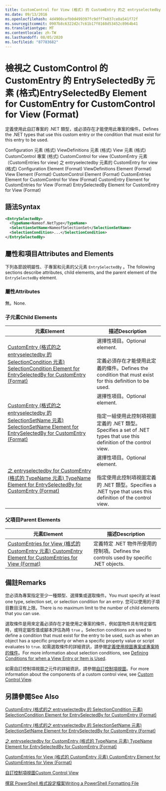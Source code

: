 ```yaml
---
title: CustomControl for View (格式) 的 CustomEntry 的之 entryselectedby 元素 |Microsoft Docs
ms.date: 09/13/2016
ms.openlocfilehash: 4d4900cefb0d499397fc9dff7e037ce0a541f72f
ms.sourcegitcommit: 0907b8c6322d2c7c61b17f8168d53452c8964b41
ms.translationtype: MT
ms.contentlocale: zh-TW
ms.lasthandoff: 08/05/2020
ms.locfileid: "87783682"
---
```

# <a name="entryselectedby-element-for-customentry-for-customcontrol-for-view-format"></a><span data-ttu-id="77e3c-102">檢視之 CustomControl 的 CustomEntry 的 EntrySelectedBy 元素 (格式)</span><span class="sxs-lookup"><span data-stu-id="77e3c-102">EntrySelectedBy Element for CustomEntry for CustomControl for View (Format)</span></span>

<span data-ttu-id="77e3c-103">定義使用此自訂專案的 .NET 類型，或必須存在才能使用此專案的條件。</span><span class="sxs-lookup"><span data-stu-id="77e3c-103">Defines the .NET types that use this custom entry or the condition that must exist for this entry to be used.</span></span>

<span data-ttu-id="77e3c-104">Configuration 元素 (格式) ViewDefinitions 元素 (格式) View 元素 (格式) CustomControl 專案 (格式) CustomControl for view (CustomEntry 元素（CustomEntries for view) 之 entryselectedby 元素的 CustomEntry for view (格式) </span><span class="sxs-lookup"><span data-stu-id="77e3c-104">Configuration Element (Format) ViewDefinitions Element (Format) View Element (Format) CustomControl Element (Format) CustomEntries Element for CustomControl for View (Format) CustomEntry Element for CustomEntries for View (Format) EntrySelectedBy Element for CustomEntry for View (Format)</span></span>

## <a name="syntax"></a><span data-ttu-id="77e3c-105">語法</span><span class="sxs-lookup"><span data-stu-id="77e3c-105">Syntax</span></span>

```xml
<EntrySelectedBy>
  <TypeName>Nameof.NetType</TypeName>
  <SelectionSetName>NameofSelectionSet</SelectionSetName>
  <SelectionCondition>...</SelectionCondition>
</EntrySelectedBy>
```

## <a name="attributes-and-elements"></a><span data-ttu-id="77e3c-106">屬性和項目</span><span class="sxs-lookup"><span data-stu-id="77e3c-106">Attributes and Elements</span></span>

<span data-ttu-id="77e3c-107">下列各節說明屬性、子專案和元素的父元素 `EntrySelectedBy` 。</span><span class="sxs-lookup"><span data-stu-id="77e3c-107">The following sections describe attributes, child elements, and the parent element of the `EntrySelectedBy` element.</span></span>

### <a name="attributes"></a><span data-ttu-id="77e3c-108">屬性</span><span class="sxs-lookup"><span data-stu-id="77e3c-108">Attributes</span></span>

<span data-ttu-id="77e3c-109">無。</span><span class="sxs-lookup"><span data-stu-id="77e3c-109">None.</span></span>

### <a name="child-elements"></a><span data-ttu-id="77e3c-110">子元素</span><span class="sxs-lookup"><span data-stu-id="77e3c-110">Child Elements</span></span>

|<span data-ttu-id="77e3c-111">元素</span><span class="sxs-lookup"><span data-stu-id="77e3c-111">Element</span></span>|<span data-ttu-id="77e3c-112">描述</span><span class="sxs-lookup"><span data-stu-id="77e3c-112">Description</span></span>|
|-------------|-----------------|
|[<span data-ttu-id="77e3c-113">CustomEntry (格式的之 entryselectedby 的 SelectionCondition 元素) </span><span class="sxs-lookup"><span data-stu-id="77e3c-113">SelectionCondition Element for EntrySelectedBy for CustomEntry (Format)</span></span>](./selectioncondition-element-for-entryselectedby-for-customcontrol-format.md)|<span data-ttu-id="77e3c-114">選擇性項目。</span><span class="sxs-lookup"><span data-stu-id="77e3c-114">Optional element.</span></span><br /><br /> <span data-ttu-id="77e3c-115">定義必須存在才能使用此定義的條件。</span><span class="sxs-lookup"><span data-stu-id="77e3c-115">Defines the condition that must exist for this definition to be used.</span></span>|
|[<span data-ttu-id="77e3c-116">CustomEntry (格式的之 entryselectedby 的 SelectionSetName 元素) </span><span class="sxs-lookup"><span data-stu-id="77e3c-116">SelectionSetName Element for EntrySelectedBy for CustomEntry (Format)</span></span>](./selectionsetname-element-for-entryselectedby-for-customcontrol-for-view-format.md)|<span data-ttu-id="77e3c-117">選擇性項目。</span><span class="sxs-lookup"><span data-stu-id="77e3c-117">Optional element.</span></span><br /><br /> <span data-ttu-id="77e3c-118">指定一組使用此控制項視圖定義的 .NET 類型。</span><span class="sxs-lookup"><span data-stu-id="77e3c-118">Specifies a set of .NET types that use this definition of the control view.</span></span>|
|[<span data-ttu-id="77e3c-119">之 entryselectedby for CustomEntry (格式的 TypeName 元素) </span><span class="sxs-lookup"><span data-stu-id="77e3c-119">TypeName Element for EntrySelectedBy for CustomEntry (Format)</span></span>](./typename-element-for-selectioncondition-for-customcontrol-for-view-format.md)|<span data-ttu-id="77e3c-120">選擇性項目。</span><span class="sxs-lookup"><span data-stu-id="77e3c-120">Optional element.</span></span><br /><br /> <span data-ttu-id="77e3c-121">指定使用此控制項視圖定義的 .NET 類型。</span><span class="sxs-lookup"><span data-stu-id="77e3c-121">Specifies a .NET type that uses this definition of the control view.</span></span>|

### <a name="parent-elements"></a><span data-ttu-id="77e3c-122">父項目</span><span class="sxs-lookup"><span data-stu-id="77e3c-122">Parent Elements</span></span>

|<span data-ttu-id="77e3c-123">元素</span><span class="sxs-lookup"><span data-stu-id="77e3c-123">Element</span></span>|<span data-ttu-id="77e3c-124">描述</span><span class="sxs-lookup"><span data-stu-id="77e3c-124">Description</span></span>|
|-------------|-----------------|
|[<span data-ttu-id="77e3c-125">CustomEntries for View (格式的 CustomEntry 元素) </span><span class="sxs-lookup"><span data-stu-id="77e3c-125">CustomEntry Element for CustomEntries for View (Format)</span></span>](./customentry-element-for-customentries-for-customcontrol-for-view-format.md)|<span data-ttu-id="77e3c-126">定義特定 .NET 物件所使用的控制項。</span><span class="sxs-lookup"><span data-stu-id="77e3c-126">Defines the controls used by specific .NET objects.</span></span>|

## <a name="remarks"></a><span data-ttu-id="77e3c-127">備註</span><span class="sxs-lookup"><span data-stu-id="77e3c-127">Remarks</span></span>

<span data-ttu-id="77e3c-128">您必須為專案指定至少一種類型、選擇集或選取條件。</span><span class="sxs-lookup"><span data-stu-id="77e3c-128">You must specify at least one type, selection set, or selection condition for an entry.</span></span> <span data-ttu-id="77e3c-129">您可以使用的子項目數目沒有上限。</span><span class="sxs-lookup"><span data-stu-id="77e3c-129">There is no maximum limit to the number of child elements that you can use.</span></span>

<span data-ttu-id="77e3c-130">選取條件是用來定義必須存在才能使用之專案的條件，例如當物件具有特定屬性時，或特定屬性值或腳本評估為時 `true` 。</span><span class="sxs-lookup"><span data-stu-id="77e3c-130">Selection conditions are used to define a condition that must exist for the entry to be used, such as when an object has a specific property or when a specific property value or script evaluates to `true`.</span></span> <span data-ttu-id="77e3c-131">如需選取條件的詳細資訊，請參閱[定義使用視圖專案或專案時的條件](./defining-conditions-for-displaying-data.md)。</span><span class="sxs-lookup"><span data-stu-id="77e3c-131">For more information about selection conditions, see [Defining Conditions for when a View Entry or Item is Used](./defining-conditions-for-displaying-data.md).</span></span>

<span data-ttu-id="77e3c-132">如需自訂控制項視圖之元件的詳細資訊，請參閱[自訂控制項視圖](./creating-custom-controls.md)。</span><span class="sxs-lookup"><span data-stu-id="77e3c-132">For more information about the components of a custom control view, see [Custom Control View](./creating-custom-controls.md).</span></span>

## <a name="see-also"></a><span data-ttu-id="77e3c-133">另請參閱</span><span class="sxs-lookup"><span data-stu-id="77e3c-133">See Also</span></span>

[<span data-ttu-id="77e3c-134">CustomEntry (格式的之 entryselectedby 的 SelectionCondition 元素) </span><span class="sxs-lookup"><span data-stu-id="77e3c-134">SelectionCondition Element for EntrySelectedBy for CustomEntry (Format)</span></span>](./selectioncondition-element-for-entryselectedby-for-customcontrol-format.md)

[<span data-ttu-id="77e3c-135">CustomEntry (格式的之 entryselectedby 的 SelectionSetName 元素) </span><span class="sxs-lookup"><span data-stu-id="77e3c-135">SelectionSetName Element for EntrySelectedBy for CustomEntry (Format)</span></span>](./selectionsetname-element-for-entryselectedby-for-customcontrol-for-view-format.md)

[<span data-ttu-id="77e3c-136">之 entryselectedby for CustomEntry (格式的 TypeName 元素) </span><span class="sxs-lookup"><span data-stu-id="77e3c-136">TypeName Element for EntrySelectedBy for CustomEntry (Format)</span></span>](./typename-element-for-selectioncondition-for-customcontrol-for-view-format.md)

[<span data-ttu-id="77e3c-137">CustomEntries for View (格式的 CustomEntry 元素) </span><span class="sxs-lookup"><span data-stu-id="77e3c-137">CustomEntry Element for CustomEntries for View (Format)</span></span>](./customentry-element-for-customentries-for-customcontrol-for-view-format.md)

[<span data-ttu-id="77e3c-138">自訂控制項視圖</span><span class="sxs-lookup"><span data-stu-id="77e3c-138">Custom Control View</span></span>](./creating-custom-controls.md)

[<span data-ttu-id="77e3c-139">撰寫 PowerShell 格式設定檔案</span><span class="sxs-lookup"><span data-stu-id="77e3c-139">Writing a PowerShell Formatting File</span></span>](./writing-a-powershell-formatting-file.md)
